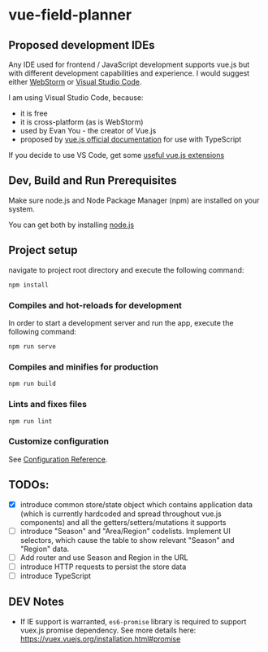 # vue-field-planner

## Proposed development IDEs

Any IDE used for frontend / JavaScript development supports vue.js but with different development capabilities and experience.
I would suggest either [WebStorm](https://www.jetbrains.com/webstorm/download/) or [Visual Studio Code](https://code.visualstudio.com/download).

I am using Visual Studio Code, because:

- it is free
- it is cross-platform (as is WebStorm)
- used by Evan You - the creator of Vue.js
- proposed by [vue.js official documentation](https://vuejs.org/v2/guide/typescript.html#Editor-Support) for use with TypeScript

If you decide to use VS Code, get some [useful vue.js extensions](https://code.visualstudio.com/docs/nodejs/vuejs-tutorial#_vetur-extension)

## Dev, Build and Run Prerequisites

Make sure node.js and Node Package Manager (npm) are installed on your system.

You can get both by installing [node.js](https://nodejs.org/en/)

## Project setup

navigate to project root directory and execute the following command:

```
npm install
```

### Compiles and hot-reloads for development

In order to start a development server and run the app, execute the following command:

```
npm run serve
```

### Compiles and minifies for production

```
npm run build
```

### Lints and fixes files

```
npm run lint
```

### Customize configuration

See [Configuration Reference](https://cli.vuejs.org/config/).

## TODOs:

- [x] introduce common store/state object which contains application data (which is currently hardcoded and spread throughout vue.js components) and all the getters/setters/mutations it supports
- [ ] introduce "Season" and "Area/Region" codelists. Implement UI selectors, which cause the table to show relevant "Season" and "Region" data.
- [ ] Add router and use Season and Region in the URL
- [ ] introduce HTTP requests to persist the store data
- [ ] introduce TypeScript

## DEV Notes

- If IE support is warranted, `es6-promise` library is required to support vuex.js promise dependency. See more details here: https://vuex.vuejs.org/installation.html#promise
